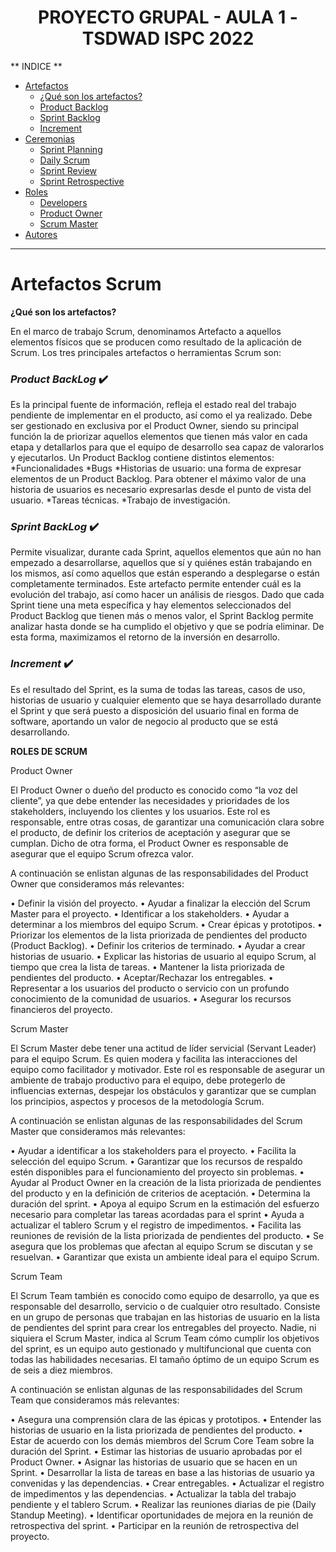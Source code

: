 <h1 align="center">PROYECTO GRUPAL - AULA 1 - TSDWAD ISPC 2022</h1>
           
** INDICE ** 
 * [Artefactos](#id1)
    + [¿Qué  son los artefactos?](#id2)
    + [Product Backlog](#id3)
    + [Sprint Backlog](#id4)
    + [Increment](#id5)
* [Ceremonias](#id6)
    + [Sprint Planning](#id7)
    + [Daily Scrum](#id8)
    + [Sprint Review](#id9)
    + [Sprint Retrospective](#id10)
* [Roles](#id11)
    + [Developers](#id12)
    + [Product Owner](#id13)
    + [Scrum Master](#id14)
* [Autores](#id15)
***
  <div id='id1' />

# Artefactos Scrum
<div id='id2' />

**¿Qué  son los artefactos?**

En el marco de trabajo Scrum, denominamos Artefacto a aquellos elementos físicos que se producen como resultado de la aplicación de Scrum. Los tres principales artefactos o herramientas Scrum son:

### _Product BackLog_ :heavy_check_mark:
Es la principal fuente de información, refleja el estado real del trabajo pendiente de implementar en el producto, así como el ya realizado.
Debe ser gestionado en exclusiva por el Product Owner, siendo su principal función la de priorizar aquellos elementos que tienen más valor en cada etapa y detallarlos para que el equipo de desarrollo sea capaz de valorarlos y ejecutarlos.
Un Product Backlog contiene distintos elementos:
*Funcionalidades
*Bugs
*Historias de usuario: una forma de expresar elementos de un Product Backlog. Para obtener el máximo valor de una historia de usuarios es necesario expresarlas desde el punto de vista del usuario.
*Tareas técnicas.
*Trabajo de investigación.

### _Sprint BackLog_ :heavy_check_mark:
Permite visualizar, durante cada Sprint, aquellos elementos que aún no han empezado a desarrollarse, aquellos que sí y quiénes están trabajando en los mismos, así como aquellos que están esperando a desplegarse o están completamente terminados. Este artefacto permite entender cuál es la evolución del trabajo, así como hacer un análisis de riesgos. Dado que cada Sprint tiene una meta específica y hay elementos seleccionados del Product Backlog que tienen más o menos valor, el Sprint Backlog permite analizar hasta donde se ha cumplido el objetivo y que se podría eliminar. De esta forma, maximizamos el retorno de la inversión en desarrollo.

### _Increment_ :heavy_check_mark:
Es el resultado del Sprint, es la suma de todas las tareas, casos de uso, historias de usuario y cualquier elemento que se haya desarrollado durante el Sprint y que será puesto a disposición del usuario final en forma de software, aportando un valor de negocio al producto que se está desarrollando.

**ROLES DE SCRUM**

Product Owner

El Product Owner o dueño del producto es conocido como “la voz del cliente”, ya que debe entender las necesidades y prioridades de los stakeholders, incluyendo los clientes y los usuarios. Este rol es responsable, entre otras cosas, de garantizar una comunicación clara sobre el producto, de definir los criterios de aceptación y asegurar que se cumplan. Dicho de otra forma, el Product Owner es responsable de asegurar que el equipo Scrum ofrezca valor.

A continuación se enlistan algunas de las responsabilidades del Product Owner que consideramos más relevantes:

• Definir la visión del proyecto.
• Ayudar a finalizar la elección del Scrum Master para el proyecto.
• Identificar a los stakeholders.
• Ayudar a determinar a los miembros del equipo Scrum.
• Crear épicas y prototipos.
• Priorizar los elementos de la lista priorizada de pendientes del producto (Product Backlog).
• Definir los criterios de terminado.
• Ayudar a crear historias de usuario.
• Explicar las historias de usuario al equipo Scrum, al tiempo que crea la lista de tareas.
• Mantener la lista priorizada de pendientes del producto.
• Aceptar/Rechazar los entregables.
• Representar a los usuarios del producto o servicio con un profundo conocimiento de la comunidad de usuarios.
• Asegurar los recursos financieros del proyecto.

Scrum Master

El Scrum Master debe tener una actitud de líder servicial (Servant Leader) para el equipo Scrum. Es quien modera y facilita las interacciones del equipo como facilitador y motivador. Este rol es responsable de asegurar un ambiente de trabajo productivo para el equipo, debe protegerlo de influencias externas, despejar los obstáculos y garantizar que se cumplan los principios, aspectos y procesos de la metodología Scrum.

A continuación se enlistan algunas de las responsabilidades del Scrum Master que consideramos más relevantes:

• Ayudar a identificar a los stakeholders para el proyecto.
• Facilita la selección del equipo Scrum.
• Garantizar que los recursos de respaldo estén disponibles para el funcionamiento del proyecto sin problemas.
• Ayudar al Product Owner en la creación de la lista priorizada de pendientes del producto y en la definición de criterios de aceptación.
• Determina la duración del sprint.
• Apoya al equipo Scrum en la estimación del esfuerzo necesario para completar las tareas acordadas para el sprint
• Ayuda a actualizar el tablero Scrum y el registro de impedimentos.
• Facilita las reuniones de revisión de la lista priorizada de pendientes del producto.
• Se asegura que los problemas que afectan al equipo Scrum se discutan y se resuelvan.
• Garantizar que exista un ambiente ideal para el equipo Scrum.

Scrum Team

El Scrum Team también es conocido como equipo de desarrollo, ya que es responsable del desarrollo, servicio o de cualquier otro resultado. Consiste en un grupo de personas que trabajan en las historias de usuario en la lista de pendientes del sprint para crear los entregables del proyecto. Nadie, ni siquiera el Scrum Master, indica al Scrum Team cómo cumplir los objetivos del sprint, es un equipo auto gestionado y multifuncional que cuenta con todas las habilidades necesarias. El tamaño óptimo de un equipo Scrum es de seis a diez miembros.

A continuación se enlistan algunas de las responsabilidades del Scrum Team que consideramos más relevantes:

• Asegura una comprensión clara de las épicas y prototipos.
• Entender las historias de usuario en la lista priorizada de pendientes del producto.
• Estar de acuerdo con los demás miembros del Scrum Core Team sobre la duración del Sprint.
• Estimar las historias de usuario aprobadas por el Product Owner.
• Asignar las historias de usuario que se hacen en un Sprint.
• Desarrollar la lista de tareas en base a las historias de usuario ya convenidas y las dependencias.
• Crear entregables.
• Actualizar el registro de impedimentos y las dependencias.
• Actualizar la tabla del trabajo pendiente y el tablero Scrum.
• Realizar las reuniones diarias de pie (Daily Standup Meeting).
• Identificar oportunidades de mejora en la reunión de retrospectiva del sprint.
• Participar en la reunión de retrospectiva del proyecto.
